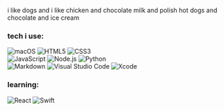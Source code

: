 i like dogs and i like chicken and chocolate milk and polish hot dogs and chocolate and ice cream


### tech i use:
![macOS](https://img.shields.io/badge/mac%20os-000000?style=flat&logo=macos&logoColor=F0F0F0)
![HTML5](https://img.shields.io/badge/-HTML5-E34F26?style=flat&logo=html5&logoColor=white)
![CSS3](https://img.shields.io/badge/-CSS3-1572B6?style=flat&logo=css3&logoColor=white)<br>
![JavaScript](https://img.shields.io/badge/-JavaScript-F7DF1E?style=flat&logo=javascript&logoColor=black)
![Node.js](https://img.shields.io/badge/-Node.js-339933?style=flat&logo=node.js&logoColor=white)
![Python](https://img.shields.io/badge/-Python-3776AB?style=flat&logo=python&logoColor=white)<br>
![Markdown](https://img.shields.io/badge/markdown-%23000000.svg?style=flat&logo=markdown&logoColor=white)
![Visual Studio Code](https://img.shields.io/badge/Visual%20Studio%20Code-0078d7.svg?flat&logo=visual-studio-code&logoColor=white)
![Xcode](https://img.shields.io/badge/Xcode-007ACC?flat&logo=Xcode&logoColor=white)

### learning:
![React](https://img.shields.io/badge/react-%2320232a.svg?style=flat&logo=react&logoColor=%2361DAFB)
![Swift](https://img.shields.io/badge/swift-F54A2A?style=flat&logo=swift&logoColor=white)
